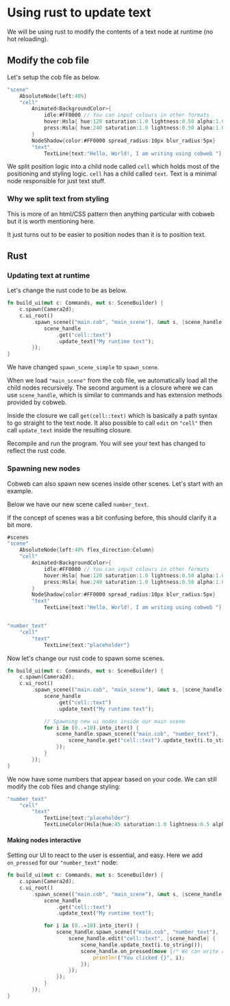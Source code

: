 # Using rust to update text

We will be using rust to modify the contents of a text node at runtime (no hot reloading).

## Modify the cob file

Let's setup the cob file as below.

```rs
"scene"
    AbsoluteNode{left:40%}
    "cell"
        Animated<BackgroundColor>{
            idle:#FF0000 // You can input colours in other formats
            hover:Hsla{ hue:120 saturation:1.0 lightness:0.50 alpha:1.0 }
            press:Hsla{ hue:240 saturation:1.0 lightness:0.50 alpha:1.0 }
        }
        NodeShadow{color:#FF0000 spread_radius:10px blur_radius:5px}
        "text"
            TextLine{text:"Hello, World!, I am writing using cobweb "} // <-- will be overwritten

```
We split position logic into a child node called `cell` which holds most of the positioning and styling logic.
`cell` has a child called `text`. Text is a minimal node responsible for just text stuff.

### Why we split text from styling
This is more of an html/CSS pattern then anything particular with cobweb but it is worth mentioning here.

It just turns out to be easier to position nodes than it is to position text.


## Rust

### Updating text at runtime

Let's change the rust code to be as below.

```rs
fn build_ui(mut c: Commands, mut s: SceneBuilder) {
    c.spawn(Camera2d);
    c.ui_root()
        .spawn_scene(("main.cob", "main_scene"), &mut s, |scene_handle| {
            scene_handle
                .get("cell::text")
                .update_text("My runtime text");
        });
}
```

We have changed `spawn_scene_simple` to `spawn_scene`.

When we load `"main_scene"` from the cob file, we automatically load all the child nodes recursively. The second argument is a closure where we can use `scene_handle`, which is similar to commands and has extension methods provided by cobweb.

Inside the closure we call `get(cell::text)` which is basically a path syntax to go straight to the text node. It also possible to call `edit` on `"cell"` then call `update_text` inside the resulting closure.

Recompile and run the program. You will see your text has changed to reflect the rust code.

### Spawning new nodes

Cobweb can also spawn new scenes inside other scenes. Let's start with an example.

Below we have our new scene called `number_text`.

If the concept of scenes was a bit confusing before, this should clarify it a bit more.

```rs
#scenes
"scene"
    AbsoluteNode{left:40% flex_direction:Column}
    "cell"
        Animated<BackgroundColor>{
            idle:#FF0000 // You can input colours in other formats
            hover:Hsla{ hue:120 saturation:1.0 lightness:0.50 alpha:1.0 }
            press:Hsla{ hue:240 saturation:1.0 lightness:0.50 alpha:1.0 }
        }
        NodeShadow{color:#FF0000 spread_radius:10px blur_radius:5px}
        "text"
            TextLine{text:"Hello, World!, I am writing using cobweb "}


"number_text"
    "cell"
        "text"
            TextLine{text:"placeholder"}
```

Now let's change our rust code to spawn some scenes.

```rs
fn build_ui(mut c: Commands, mut s: SceneBuilder) {
    c.spawn(Camera2d);
    c.ui_root()
        .spawn_scene(("main.cob", "main_scene"), &mut s, |scene_handle| {
            scene_handle
                .get("cell::text")
                .update_text("My runtime text");

            // Spawning new ui nodes inside our main scene
            for i in (0..=10).into_iter() {
                scene_handle.spawn_scene(("main.cob", "number_text"), |scene_handle| {
                    scene_handle.get("cell::text").update_text(i.to_string());
                });
            }
        });
}
```

We now have some numbers that appear based on your code. We can still modify the cob files and change styling:

```rs
"number_text"
    "cell"
        "text"
            TextLine{text:"placeholder"}
            TextLineColor(Hsla{hue:45 saturation:1.0 lightness:0.5 alpha:1.0}) // <-- add this
```

#### Making nodes interactive

Setting our UI to react to the user is essential, and easy. Here we add `on_pressed` for our `"number_text"` node:

```rs
fn build_ui(mut c: Commands, mut s: SceneBuilder) {
    c.spawn(Camera2d);
    c.ui_root()
        .spawn_scene(("main.cob", "main_scene"), &mut s, |scene_handle| {
            scene_handle
                .get("cell::text")
                .update_text("My runtime text");

            for i in (0..=10).into_iter() {
                scene_handle.spawn_scene(("main.cob", "number_text"), |scene_handle| {
                    scene_handle.edit("cell::text", |scene_handle| {
                        scene_handle.update_text(i.to_string());
                        scene_handle.on_pressed(move |/* We can write arbitrary bevy parameters here*/|{
                            println!("You clicked {}", i);
                        });
                    });
                });
            }
        });
}
 ```
